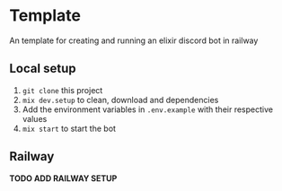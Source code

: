 # Template

An template for creating and running an elixir discord bot in railway

## Local setup

1. `git clone` this project
2. `mix dev.setup` to clean, download and dependencies
3.  Add the environment variables in `.env.example` with their respective values
4. `mix start` to start the bot

## Railway

**TODO ADD RAILWAY SETUP**